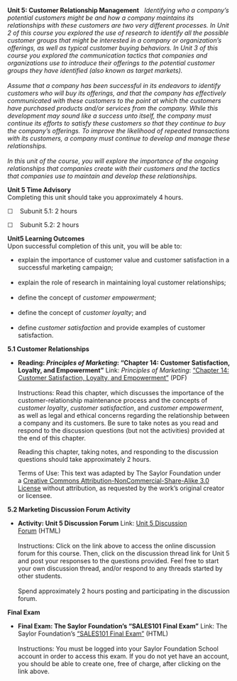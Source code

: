 **Unit 5: Customer Relationship Management** <span id="5"></span> 
*Identifying who a company’s potential customers might be and how a
company maintains its relationships with these customers are two very
different processes. In Unit 2 of this course you explored the use of
research to identify all the possible customer groups that might be
interested in a company or organization’s offerings, as well as typical
customer buying behaviors. In Unit 3 of this course you explored the
communication tactics that companies and organizations use to introduce
their offerings to the potential customer groups they have identified
(also known as target markets).*  
    
 *Assume that a company has been successful in its endeavors to identify
customers who will buy its offerings, and that the company has
effectively communicated with these customers to the point at which the
customers have purchased products and/or services from the company.
While this development may sound like a success unto itself, the company
must continue its efforts to satisfy these customers so that they
continue to buy the company’s offerings. To improve the likelihood of
repeated transactions with its customers, a company must continue to
develop and manage these relationships.*  
    
 *In this unit of the course, you will explore the importance of the
ongoing relationships that companies create with their customers and the
tactics that companies use to maintain and develop these relationships.*

**Unit 5 Time Advisory**  
Completing this unit should take you approximately 4 hours.  
  
 ☐    Subunit 5.1: 2 hours  
  
 ☐    Subunit 5.2: 2 hours

**Unit5 Learning Outcomes**  
Upon successful completion of this unit, you will be able to:  
-   explain the importance of customer value and customer satisfaction
    in a successful marketing campaign;  
      
-   explain the role of research in maintaining loyal customer
    relationships;  
      
-   define the concept of *customer empowerment*;  
      
-   define the concept of *customer loyalty*; and  
      
-   define *customer satisfaction* and provide examples of customer
    satisfaction.

**5.1 Customer Relationships** <span id="5.1"></span> 
-   **Reading: *Principles of Marketing*: “Chapter 14: Customer
    Satisfaction, Loyalty, and Empowerment”**
    Link: *Principles of Marketing*: [“Chapter 14: Customer
    Satisfaction, Loyalty, and
    Empowerment”](https://resources.saylor.org/wwwresources/archived/site/textbooks/Principles%20of%20Marketing.pdf) (PDF)  
        
     Instructions: Read this chapter, which discusses the importance of
    the customer-relationship maintenance process and the concepts of
    *customer loyalty*, *customer satisfaction*, and *customer
    empowerment*, as well as legal and ethical concerns regarding the
    relationship between a company and its customers. Be sure to take
    notes as you read and respond to the discussion questions (but not
    the activities) provided at the end of this chapter.  
      
     Reading this chapter, taking notes, and responding to the
    discussion questions should take approximately 2 hours.  
      
     Terms of Use: This text was adapted by The Saylor Foundation under
    a [Creative Commons Attribution-NonCommercial-Share-Alike 3.0
    License](http://creativecommons.org/licenses/by-nc-sa/3.0/) without
    attribution, as requested by the work’s original creator or
    licensee.

**5.2 Marketing Discussion Forum Activity** <span id="5.2"></span> 
-   **Activity: Unit 5 Discussion Forum**
    Link: [Unit 5 Discussion
    Forum](http://forums.saylor.org/forum/professional-development/certificate-programs/sales101-marketing-fundamentals/) (HTML)  
        
     Instructions: Click on the link above to access the online
    discussion forum for this course. Then, click on the discussion
    thread link for Unit 5 and post your responses to the questions
    provided. Feel free to start your own discussion thread, and/or
    respond to any threads started by other students.  
        
     Spend approximately 2 hours posting and participating in the
    discussion forum.

**Final Exam** <span id="6"></span> 
-   **Final Exam: The Saylor Foundation’s “SALES101 Final Exam”**
    Link: The Saylor Foundation’s [“SALES101 Final
    Exam”](http://school.saylor.org/mod/quiz/view.php?id=1515) (HTML)  
        
     Instructions: You must be logged into your Saylor Foundation School
    account in order to access this exam. If you do not yet have an
    account, you should be able to create one, free of charge, after
    clicking on the link above.


